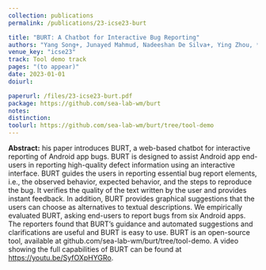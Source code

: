 ```yaml
---
collection: publications
permalink: /publications/23-icse23-burt

title: "BURT: A Chatbot for Interactive Bug Reporting"
authors: "Yang Song+, Junayed Mahmud, Nadeeshan De Silva+, Ying Zhou, **Oscar Chaparro**, Kevin Moran, Andrian Marcus, and Denys Poshyvanyk"
venue_key: "icse23"
track: Tool demo track
pages: "(to appear)"
date: 2023-01-01
doiurl: 

paperurl: /files/23-icse23-burt.pdf
package: https://github.com/sea-lab-wm/burt
notes: 
distinction: 
toolurl: https://github.com/sea-lab-wm/burt/tree/tool-demo
---
```


**Abstract:** his paper introduces BURT, a web-based chatbot for interactive reporting of Android app bugs. BURT is designed to assist Android app end-users in reporting high-quality defect information using an interactive interface. BURT guides the users in reporting essential bug report elements, i.e., the observed behavior, expected behavior, and the steps to reproduce the bug. It verifies the quality of the text written by the user and provides instant feedback. In addition, BURT provides graphical suggestions that the users can choose as alternatives to textual descriptions. We empirically evaluated BURT, asking end-users to report bugs from six Android apps. The reporters found that BURT’s guidance and automated suggestions and clarifications are useful and BURT is easy to use. BURT is an open-source tool, available at github.com/sea-lab-wm/burt/tree/tool-demo. A video showing the full capabilities of BURT can be found at https://youtu.be/SyfOXpHYGRo.

